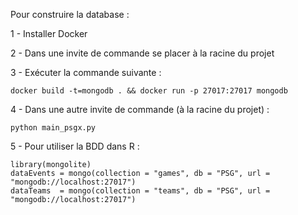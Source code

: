 Pour construire la database :

1 - Installer Docker

2 - Dans une invite de commande se placer à la racine du projet

3 - Exécuter la commande suivante : 
```
docker build -t=mongodb . && docker run -p 27017:27017 mongodb
```

4 - Dans une autre invite de commande (à la racine du projet) : 
```
python main_psgx.py
```

5 - Pour utiliser la BDD dans R :
```
library(mongolite)
dataEvents = mongo(collection = "games", db = "PSG", url = "mongodb://localhost:27017")
dataTeams  = mongo(collection = "teams", db = "PSG", url = "mongodb://localhost:27017")
```